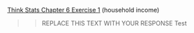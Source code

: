 [Think Stats Chapter 6 Exercise 1](http://greenteapress.com/thinkstats2/html/thinkstats2007.html#toc60) (household income)

>> REPLACE THIS TEXT WITH YOUR RESPONSE
Test
